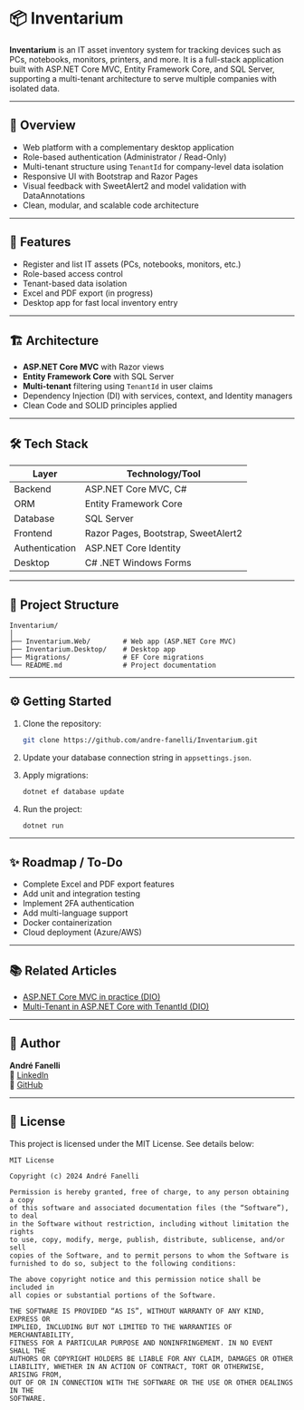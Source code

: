 # 📦 Inventarium

**Inventarium** is an IT asset inventory system for tracking devices such as PCs, notebooks, monitors, printers, and more. It is a full-stack application built with ASP.NET Core MVC, Entity Framework Core, and SQL Server, supporting a multi-tenant architecture to serve multiple companies with isolated data.

---

## 🧭 Overview

- Web platform with a complementary desktop application  
- Role-based authentication (Administrator / Read-Only)  
- Multi-tenant structure using `TenantId` for company-level data isolation  
- Responsive UI with Bootstrap and Razor Pages  
- Visual feedback with SweetAlert2 and model validation with DataAnnotations  
- Clean, modular, and scalable code architecture

---

## 🚀 Features

- Register and list IT assets (PCs, notebooks, monitors, etc.)
- Role-based access control
- Tenant-based data isolation
- Excel and PDF export (in progress)
- Desktop app for fast local inventory entry

---

## 🏗️ Architecture

- **ASP.NET Core MVC** with Razor views  
- **Entity Framework Core** with SQL Server  
- **Multi-tenant** filtering using `TenantId` in user claims  
- Dependency Injection (DI) with services, context, and Identity managers  
- Clean Code and SOLID principles applied

---

## 🛠️ Tech Stack

| Layer          | Technology/Tool             |
|----------------|-----------------------------|
| Backend        | ASP.NET Core MVC, C#        |
| ORM            | Entity Framework Core       |
| Database       | SQL Server                  |
| Frontend       | Razor Pages, Bootstrap, SweetAlert2 |
| Authentication | ASP.NET Core Identity       |
| Desktop        | C# .NET Windows Forms       |

---

## 📁 Project Structure

```
Inventarium/
│
├── Inventarium.Web/        # Web app (ASP.NET Core MVC)
├── Inventarium.Desktop/    # Desktop app
├── Migrations/             # EF Core migrations
└── README.md               # Project documentation
```

---

## ⚙️ Getting Started

1. Clone the repository:
   ```bash
   git clone https://github.com/andre-fanelli/Inventarium.git
   ```

2. Update your database connection string in `appsettings.json`.

3. Apply migrations:
   ```bash
   dotnet ef database update
   ```

4. Run the project:
   ```bash
   dotnet run
   ```

---

## ✨ Roadmap / To-Do

- Complete Excel and PDF export features  
- Add unit and integration testing  
- Implement 2FA authentication  
- Add multi-language support  
- Docker containerization  
- Cloud deployment (Azure/AWS)

---

## 📚 Related Articles

- [ASP.NET Core MVC in practice (DIO)](https://www.dio.me/articles/aspnet-core-mvc-na-pratica-como-estou-construindo-um-sistema-web-de-inventario-f1f87e250404)  
- [Multi-Tenant in ASP.NET Core with TenantId (DIO)](https://www.dio.me/articles/multi-tenant-no-aspnet-core-controle-de-acesso-baseado-em-tenantid-6927f06925cc)

---

## 👤 Author

**André Fanelli**  
🔗 [LinkedIn](https://br.linkedin.com/in/andre-fanelli)  
🔗 [GitHub](https://github.com/andre-fanelli)

---

## 📄 License

This project is licensed under the MIT License. See details below:

```
MIT License

Copyright (c) 2024 André Fanelli

Permission is hereby granted, free of charge, to any person obtaining a copy
of this software and associated documentation files (the “Software”), to deal
in the Software without restriction, including without limitation the rights
to use, copy, modify, merge, publish, distribute, sublicense, and/or sell  
copies of the Software, and to permit persons to whom the Software is  
furnished to do so, subject to the following conditions:

The above copyright notice and this permission notice shall be included in  
all copies or substantial portions of the Software.

THE SOFTWARE IS PROVIDED “AS IS”, WITHOUT WARRANTY OF ANY KIND, EXPRESS OR  
IMPLIED, INCLUDING BUT NOT LIMITED TO THE WARRANTIES OF MERCHANTABILITY,  
FITNESS FOR A PARTICULAR PURPOSE AND NONINFRINGEMENT. IN NO EVENT SHALL THE  
AUTHORS OR COPYRIGHT HOLDERS BE LIABLE FOR ANY CLAIM, DAMAGES OR OTHER  
LIABILITY, WHETHER IN AN ACTION OF CONTRACT, TORT OR OTHERWISE, ARISING FROM,  
OUT OF OR IN CONNECTION WITH THE SOFTWARE OR THE USE OR OTHER DEALINGS IN THE  
SOFTWARE.
```